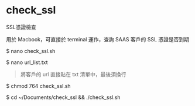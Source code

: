 # check_ssl
SSL憑證檢查

用於 Macbook，可直接於 terminal 運作，查詢 SAAS 客戶的 SSL 憑證是否到期

$ nano check_ssl.sh

$ nano url_list.txt
> 將客戶的 url 直接貼在 txt 清單中，最後須換行

$ chmod 764 check_ssl.sh

$ cd ~/Documents/check_ssl && ./check_ssl.sh

